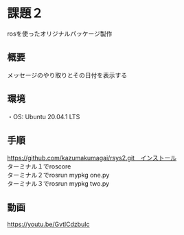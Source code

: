 # 課題２
rosを使ったオリジナルパッケージ製作

## 概要
メッセージのやり取りとその日付を表示する
## 環境
・OS: Ubuntu 20.04.1 LTS
## 手順
https://github.com/kazumakumagai/rsys2.git　インストール  
ターミナル１でroscore　　  
ターミナル２でrosrun mypkg one.py    
ターミナル３でrosrun mypkg two.py  
## 動画
https://youtu.be/GvtlCdzbuIc
